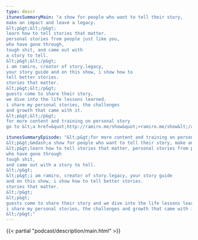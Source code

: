 ```yaml
---
type: descr
itunesSummaryMain: "a show for people who want to tell their story,
make an impact and leave a legacy.
&lt;p&gt;&lt;/p&gt;
learn how to tell stories that matter.
personal stories from people just like you,
who have gone through,
tough shit, and came out with
a story to tell.
&lt;p&gt;&lt;/p&gt;
i am ramiro, creator of story.legacy,
your story guide and on this show, i show how to
tell better stories.
stories that matter.
&lt;p&gt;&lt;/p&gt;
guests come to share their story,
we dive into the life lessons learned.
i share my personal stories, the challenges
and growth that came with it.
&lt;p&gt;&lt;/p&gt;
for more content and training on personal story
go to &lt;a href=&quot;http://ramiro.me/show&quot;>ramiro.me/show&lt;/a&gt;"

itunesSummaryEpisode: "&lt;p&gt;for more content and training on personal story go to &lt;a href=&quot;http://ramiro.me/show&quot;&gt;ramiro.me/show&lt;/a&gt;&lt;/p&gt;
&lt;p&gt;&mdash;a show for people who want to tell their story, make an impact and leave a legacy.&lt;/p&gt;
&lt;p&gt;learn how to tell stories that matter. personal stories from people just like you,
who have gone through
tough shit,
and came out with a story to tell.
&lt;/p&gt;
&lt;p&gt;i am ramiro, creator of story.legacy, your story guide
and on this show, i show how to tell better stories.
stories that matter.
&lt;/p&gt;
&lt;p&gt;
guests come to share their story and we dive into the life lessons learned from those personal experiences.
i share my personal stories, the challenges and growth that came with it.
&lt;/p&gt;"
---
```

{{< partial "podcast/description/main.html" >}}
